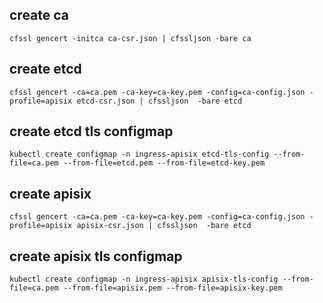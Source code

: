 ## create ca
```
cfssl gencert -initca ca-csr.json | cfssljson -bare ca
```
## create etcd 
```
cfssl gencert -ca=ca.pem -ca-key=ca-key.pem -config=ca-config.json -profile=apisix etcd-csr.json | cfssljson  -bare etcd
```
## create etcd tls configmap
```
kubectl create configmap -n ingress-apisix etcd-tls-config --from-file=ca.pem --from-file=etcd.pem --from-file=etcd-key.pem
```
## create apisix 
```
cfssl gencert -ca=ca.pem -ca-key=ca-key.pem -config=ca-config.json -profile=apisix apisix-csr.json | cfssljson  -bare etcd
```
## create apisix tls configmap
```
kubectl create configmap -n ingress-apisix apisix-tls-config --from-file=ca.pem --from-file=apisix.pem --from-file=apisix-key.pem
```